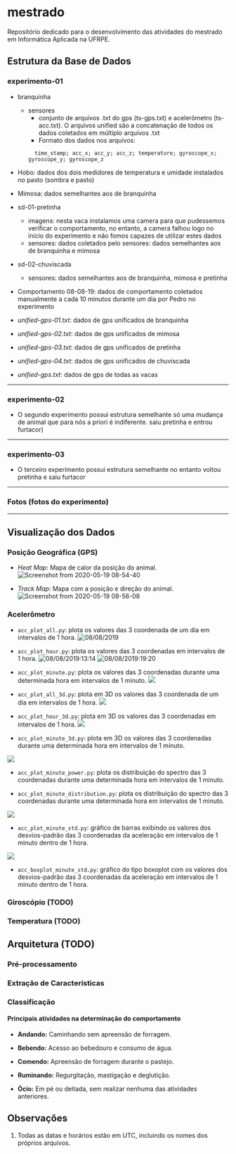 # mestrado

Repositório dedicado para o desenvolvimento das atividades do mestrado em Informática Aplicada na UFRPE.

## Estrutura da Base de Dados

  ### experimento-01

  - branquinha
    - sensores
      - conjunto de arquivos .txt do gps (ts-gps.txt) e acelerômetro (ts-acc.txt). O arquivos unified são a concatenação de todos os dados coletados em múltiplo arquivos .txt
      - Formato dos dados nos arquivos:
      ```
        time_stamp; acc_x; acc_y; acc_z; temperature; gyroscope_x; gyroscope_y; gyroscope_z
      ```
  - Hobo: dados dos dois medidores de temperatura e umidade instalados no pasto (sombra e pasto)

  - Mimosa: dados semelhantes aos de branquinha

  - sd-01-pretinha
    - imagens: nesta vaca instalamos uma camera para que pudessemos verificar o comportamento, no entanto, a camera falhou logo no inicio do experimento e não fomos capazes de utilizar estes dados
    - sensores: dados coletados pelo sensores: dados semelhantes aos de branquinha e mimosa

  - sd-02-chuviscada
    - sensores: dados semelhantes aos de branquinha, mimosa e pretinha

  - Comportamento 08-08-19: dados de comportamento coletados manualmente a cada 10 minutos durante um dia por Pedro no experimento

  - _unified-gps-01.txt_: dados de gps unificados de branquinha

  - _unified-gps-02.txt_: dados de gps unificados de mimosa

  - _unified-gps-03.txt_: dados de gps unificados de pretinha

  - _unified-gps-04.txt_: dados de gps unificados de chuviscada

  - _unified-gps.txt_: dados de gps de todas as vacas

  * * *

  ### experimento-02 
  - O segundo experimento possui estrutura semelhante só uma mudança de animal que para nós a priori é indiferente. saiu pretinha e entrou furtacor)

  * * *

  ### experimento-03
  - O terceiro experimento possui estrutura semelhante no entanto voltou pretinha e saiu furtacor

  * * *

  ### Fotos (fotos do experimento)

  * * *


## Visualização dos Dados

  ### Posição Geográfica (GPS)
  - *Heat Map*: Mapa de calor da posição do animal.
    ![Screenshot from 2020-05-19 08-54-40](https://user-images.githubusercontent.com/6972758/82323462-771d7580-99ae-11ea-81df-14364c0fa8b0.png)

  - *Track Map:* Mapa com a posição e direção do animal.
  ![Screenshot from 2020-05-19 08-56-08](https://user-images.githubusercontent.com/6972758/82323577-a46a2380-99ae-11ea-9fc1-de77ac8d7a32.png)

  ### Acelerômetro
  - ```acc_plot_all.py```: plota os valores das 3 coordenada de um dia em intervalos de 1 hora.
    ![08/08/2019](https://github.com/andssuu/mestrado/blob/master/figures/exp1/accelerometer/exp1_acc_all.png)

  - ```acc_plot_hour.py```: plota os valores das 3 coordenadas em intervalos de 1 hora.
    ![08/08/2019:13:14](https://github.com/andssuu/mestrado/blob/master/figures/exp1/accelerometer/exp1_acc_13-14.png)
    ![08/08/2019:19:20](https://github.com/andssuu/mestrado/blob/master/figures/exp1/accelerometer/exp1_acc_19-20.png)

  - ```acc_plot_minute.py```: plota os valores das 3 coordenadas durante uma determinada hora em intervalos de 1 minuto.
    ![](https://github.com/andssuu/mestrado/blob/master/figures/exp1/accelerometer/0h/exp1_acc_min_0-1.png)

  - ```acc_plot_all_3d.py```: plota em 3D os valores das 3 coordenada de um dia em intervalos de 1 hora.
    ![](https://github.com/andssuu/mestrado/blob/master/figures/exp1/accelerometer/3D/exp1_acc_all_3d.png)

  - ```acc_plot_hour_3d.py```:  plota em 3D os valores das 3 coordenadas em intervalos de 1 hora.
    ![](https://github.com/andssuu/mestrado/blob/master/figures/exp1/accelerometer/3D/exp1_acc_0-1_3d.png)

  - ```acc_plot_minute_3d.py```: plota em 3D os valores das 3 coordenadas durante uma determinada hora em intervalos 
  de 1 minuto.
  
  ![](https://github.com/andssuu/mestrado/blob/master/figures/exp1/accelerometer/3D/0h/exp1_acc_min_0-1_3d.png)

  - ```acc_plot_minute_power.py```: plota os distribuição do spectro das 3 coordenadas durante uma determinada hora em intervalos de 1 minuto.
  

  - ```acc_plot_minute_distribution.py```: plota os distribuição do spectro das 3 coordenadas durante uma determinada hora em intervalos de 1 minuto.

  ![](https://github.com/andssuu/mestrado/blob/master/figures/exp1/accelerometer/0h/distributions/exp1_acc_dist_55-56.png)

  - ```acc_plot_minute_std.py```: gráfico de barras exibindo os valores dos desvios-padrão das 3 coordenadas da aceleração 
  em intervalos de 1 minuto dentro de 1 hora.

  ![](https://github.com/andssuu/mestrado/blob/master/figures/exp1/accelerometer/0h/std/exp1_acc_std_6-7.png)

  - ```acc_boxplot_minute_std.py```: gráfico do tipo boxoplot com os valores dos desvios-padrão das 3 coordenadas da aceleração em intervalos de 1 minuto dentro de 1 hora.

  ### Giroscópio (TODO)

  ### Temperatura (TODO)

## Arquitetura (TODO)

  ### Pré-processamento
  
  

  ### Extração de Características

  ### Classificação

  #### Principais atividades na determinação do comportamento

  - **Andando:** Caminhando sem apreensão de forragem.
  
  - **Bebendo:** Acesso ao bebedouro e consumo de água.
  
  - **Comendo:** Apreensão de forragem durante o pastejo.
  
  - **Ruminando:** Regurgitação, mastigação e deglutição.
  
  - **Ócio:** Em pé ou deitada, sem realizar nenhuma das atividades anteriores.


## Observações

1. Todas as datas e horários estão em UTC, incluindo os nomes dos próprios arquivos.
